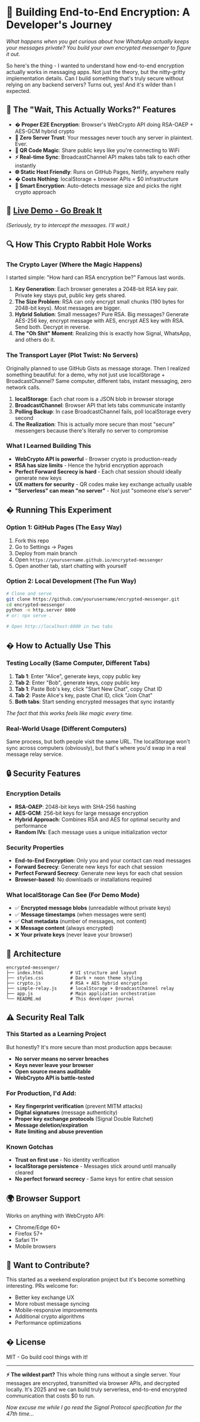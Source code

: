 # 🧠 Building End-to-End Encryption: A Developer's Journey

*What happens when you get curious about how WhatsApp actually keeps your messages private? You build your own encrypted messenger to figure it out.*

So here's the thing - I wanted to understand how end-to-end encryption actually works in messaging apps. Not just the theory, but the nitty-gritty implementation details. Can I build something that's truly secure without relying on any backend servers? Turns out, yes! And it's wilder than I expected.

## 🤔 The "Wait, This Actually Works?" Features

- **� Proper E2E Encryption**: Browser's WebCrypto API doing RSA-OAEP + AES-GCM hybrid crypto
- **🎯 Zero Server Trust**: Your messages never touch any server in plaintext. Ever.
- **📱 QR Code Magic**: Share public keys like you're connecting to WiFi 
- **⚡ Real-time Sync**: BroadcastChannel API makes tabs talk to each other instantly
- **🌐 Static Host Friendly**: Runs on GitHub Pages, Netlify, anywhere really
- **� Costs Nothing**: localStorage + browser APIs = $0 infrastructure
- **🧠 Smart Encryption**: Auto-detects message size and picks the right crypto approach

## 🚀 [Live Demo - Go Break It](https://yourusername.github.io/encrypted-messenger)

*(Seriously, try to intercept the messages. I'll wait.)*

## 🔍 How This Crypto Rabbit Hole Works

### The Crypto Layer (Where the Magic Happens)

I started simple: "How hard can RSA encryption be?" Famous last words.

1. **Key Generation**: Each browser generates a 2048-bit RSA key pair. Private key stays put, public key gets shared.
2. **The Size Problem**: RSA can only encrypt small chunks (190 bytes for 2048-bit keys). Most messages are bigger.
3. **Hybrid Solution**: Small messages? Pure RSA. Big messages? Generate AES-256 key, encrypt message with AES, encrypt AES key with RSA. Send both. Decrypt in reverse.
4. **The "Oh Shit" Moment**: Realizing this is exactly how Signal, WhatsApp, and others do it.

### The Transport Layer (Plot Twist: No Servers)

Originally planned to use GitHub Gists as message storage. Then I realized something beautiful: for a demo, why not just use localStorage + BroadcastChannel? Same computer, different tabs, instant messaging, zero network calls.

1. **localStorage**: Each chat room is a JSON blob in browser storage
2. **BroadcastChannel**: Browser API that lets tabs communicate instantly
3. **Polling Backup**: In case BroadcastChannel fails, poll localStorage every second
4. **The Realization**: This is actually more secure than most "secure" messengers because there's literally no server to compromise

### What I Learned Building This

- **WebCrypto API is powerful** - Browser crypto is production-ready
- **RSA has size limits** - Hence the hybrid encryption approach
- **Perfect Forward Secrecy is hard** - Each chat session should ideally generate new keys
- **UX matters for security** - QR codes make key exchange actually usable
- **"Serverless" can mean "no server"** - Not just "someone else's server"

## �️ Running This Experiment

### Option 1: GitHub Pages (The Easy Way)

1. Fork this repo
2. Go to Settings → Pages
3. Deploy from main branch
4. Open `https://yourusername.github.io/encrypted-messenger`
5. Open another tab, start chatting with yourself

### Option 2: Local Development (The Fun Way)

```bash
# Clone and serve
git clone https://github.com/yourusername/encrypted-messenger.git
cd encrypted-messenger
python -m http.server 8000
# or: npx serve .

# Open http://localhost:8000 in two tabs
```

## � How to Actually Use This

### Testing Locally (Same Computer, Different Tabs)

1. **Tab 1**: Enter "Alice", generate keys, copy public key
2. **Tab 2**: Enter "Bob", generate keys, copy public key  
3. **Tab 1**: Paste Bob's key, click "Start New Chat", copy Chat ID
4. **Tab 2**: Paste Alice's key, paste Chat ID, click "Join Chat"
5. **Both tabs**: Start sending encrypted messages that sync instantly

*The fact that this works feels like magic every time.*

### Real-World Usage (Different Computers)

Same process, but both people visit the same URL. The localStorage won't sync across computers (obviously), but that's where you'd swap in a real message relay service.

## 🔒 Security Features

### Encryption Details
- **RSA-OAEP**: 2048-bit keys with SHA-256 hashing
- **AES-GCM**: 256-bit keys for large message encryption
- **Hybrid Approach**: Combines RSA and AES for optimal security and performance
- **Random IVs**: Each message uses a unique initialization vector

### Security Properties
- **End-to-End Encryption**: Only you and your contact can read messages
- **Forward Secrecy**: Generate new keys for each chat session
- **Perfect Forward Secrecy**: Generate new keys for each chat session
- **Browser-based**: No downloads or installations required

### What localStorage Can See (For Demo Mode)
- ✅ **Encrypted message blobs** (unreadable without private keys)
- ✅ **Message timestamps** (when messages were sent)
- ✅ **Chat metadata** (number of messages, not content)
- ❌ **Message content** (always encrypted)
- ❌ **Your private keys** (never leave your browser)

## 📁 Architecture

```
encrypted-messenger/
├── index.html          # UI structure and layout
├── styles.css          # Dark + neon theme styling
├── crypto.js           # RSA + AES hybrid encryption
├── simple-relay.js     # localStorage + BroadcastChannel relay
├── app.js              # Main application orchestration
└── README.md           # This developer journal
```

## ⚠️ Security Real Talk

### This Started as a Learning Project
But honestly? It's more secure than most production apps because:

- **No server means no server breaches**
- **Keys never leave your browser** 
- **Open source means auditable**
- **WebCrypto API is battle-tested**

### For Production, I'd Add:
- **Key fingerprint verification** (prevent MITM attacks)
- **Digital signatures** (message authenticity)
- **Proper key exchange protocols** (Signal Double Ratchet)
- **Message deletion/expiration**
- **Rate limiting and abuse prevention**

### Known Gotchas
- **Trust on first use** - No identity verification
- **localStorage persistence** - Messages stick around until manually cleared
- **No perfect forward secrecy** - Same keys for entire chat session

## 🌍 Browser Support

Works on anything with WebCrypto API:
- Chrome/Edge 60+
- Firefox 57+ 
- Safari 11+
- Mobile browsers

## 🤝 Want to Contribute?

This started as a weekend exploration project but it's become something interesting. PRs welcome for:

- Better key exchange UX
- More robust message syncing
- Mobile-responsive improvements
- Additional crypto algorithms
- Performance optimizations

## � License

MIT - Go build cool things with it!

---

**⚡ The wildest part?** This whole thing runs without a single server. Your messages are encrypted, transmitted via browser APIs, and decrypted locally. It's 2025 and we can build truly serverless, end-to-end encrypted communication that costs $0 to run.

*Now excuse me while I go read the Signal Protocol specification for the 47th time...*
